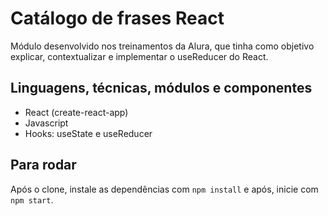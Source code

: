 # Catálogo de frases React
Módulo desenvolvido nos treinamentos da Alura, que tinha como objetivo explicar, contextualizar e implementar o useReducer do React.

## Linguagens, técnicas, módulos e componentes
- React (create-react-app)
- Javascript
- Hooks: useState e useReducer

## Para rodar
Após o clone, instale as dependências com `npm install` e após, inicie com `npm start`.